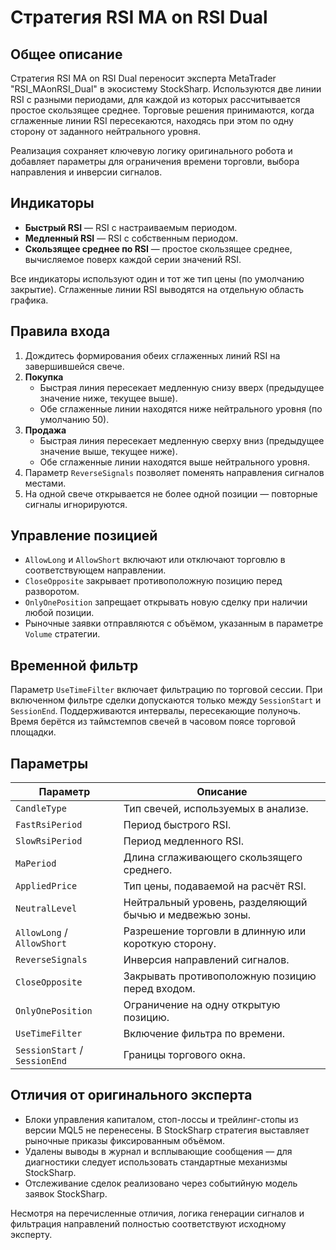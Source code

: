 # Стратегия RSI MA on RSI Dual

## Общее описание

Стратегия RSI MA on RSI Dual переносит эксперта MetaTrader "RSI_MAonRSI_Dual" в экосистему StockSharp. Используются две линии RSI с разными периодами, для каждой из которых рассчитывается простое скользящее среднее. Торговые решения принимаются, когда сглаженные линии RSI пересекаются, находясь при этом по одну сторону от заданного нейтрального уровня.

Реализация сохраняет ключевую логику оригинального робота и добавляет параметры для ограничения времени торговли, выбора направления и инверсии сигналов.

## Индикаторы

- **Быстрый RSI** — RSI с настраиваемым периодом.
- **Медленный RSI** — RSI с собственным периодом.
- **Скользящее среднее по RSI** — простое скользящее среднее, вычисляемое поверх каждой серии значений RSI.

Все индикаторы используют один и тот же тип цены (по умолчанию закрытие). Сглаженные линии RSI выводятся на отдельную область графика.

## Правила входа

1. Дождитесь формирования обеих сглаженных линий RSI на завершившейся свече.
2. **Покупка**
   - Быстрая линия пересекает медленную снизу вверх (предыдущее значение ниже, текущее выше).
   - Обе сглаженные линии находятся ниже нейтрального уровня (по умолчанию 50).
3. **Продажа**
   - Быстрая линия пересекает медленную сверху вниз (предыдущее значение выше, текущее ниже).
   - Обе сглаженные линии находятся выше нейтрального уровня.
4. Параметр `ReverseSignals` позволяет поменять направления сигналов местами.
5. На одной свече открывается не более одной позиции — повторные сигналы игнорируются.

## Управление позицией

- `AllowLong` и `AllowShort` включают или отключают торговлю в соответствующем направлении.
- `CloseOpposite` закрывает противоположную позицию перед разворотом.
- `OnlyOnePosition` запрещает открывать новую сделку при наличии любой позиции.
- Рыночные заявки отправляются с объёмом, указанным в параметре `Volume` стратегии.

## Временной фильтр

Параметр `UseTimeFilter` включает фильтрацию по торговой сессии. При включенном фильтре сделки допускаются только между `SessionStart` и `SessionEnd`. Поддерживаются интервалы, пересекающие полуночь. Время берётся из таймстемпов свечей в часовом поясе торговой площадки.

## Параметры

| Параметр | Описание |
| --- | --- |
| `CandleType` | Тип свечей, используемых в анализе. |
| `FastRsiPeriod` | Период быстрого RSI. |
| `SlowRsiPeriod` | Период медленного RSI. |
| `MaPeriod` | Длина сглаживающего скользящего среднего. |
| `AppliedPrice` | Тип цены, подаваемой на расчёт RSI. |
| `NeutralLevel` | Нейтральный уровень, разделяющий бычью и медвежью зоны. |
| `AllowLong` / `AllowShort` | Разрешение торговли в длинную или короткую сторону. |
| `ReverseSignals` | Инверсия направлений сигналов. |
| `CloseOpposite` | Закрывать противоположную позицию перед входом. |
| `OnlyOnePosition` | Ограничение на одну открытую позицию. |
| `UseTimeFilter` | Включение фильтра по времени. |
| `SessionStart` / `SessionEnd` | Границы торгового окна. |

## Отличия от оригинального эксперта

- Блоки управления капиталом, стоп-лоссы и трейлинг-стопы из версии MQL5 не перенесены. В StockSharp стратегия выставляет рыночные приказы фиксированным объёмом.
- Удалены выводы в журнал и всплывающие сообщения — для диагностики следует использовать стандартные механизмы StockSharp.
- Отслеживание сделок реализовано через событийную модель заявок StockSharp.

Несмотря на перечисленные отличия, логика генерации сигналов и фильтрация направлений полностью соответствуют исходному эксперту.

